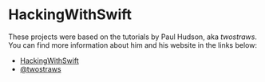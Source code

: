 # HackingWithSwift
These projects were based on the tutorials by Paul Hudson, aka _twostraws_. You can find more information about him and his website in the links below:
* [HackingWithSwift](http://www.hackingwithswift.com)
* [@twostraws](http://twitter.com/twostraws)

